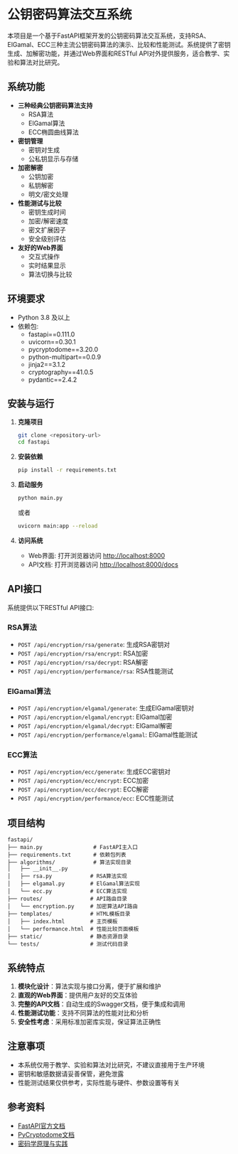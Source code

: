 # 公钥密码算法交互系统

本项目是一个基于FastAPI框架开发的公钥密码算法交互系统，支持RSA、ElGamal、ECC三种主流公钥密码算法的演示、比较和性能测试。系统提供了密钥生成、加解密功能，并通过Web界面和RESTful API对外提供服务，适合教学、实验和算法对比研究。

## 系统功能

- **三种经典公钥密码算法支持**
  - RSA算法
  - ElGamal算法
  - ECC椭圆曲线算法
- **密钥管理**
  - 密钥对生成
  - 公私钥显示与存储
- **加密解密**
  - 公钥加密
  - 私钥解密
  - 明文/密文处理
- **性能测试与比较**
  - 密钥生成时间
  - 加密/解密速度
  - 密文扩展因子
  - 安全级别评估
- **友好的Web界面**
  - 交互式操作
  - 实时结果显示
  - 算法切换与比较

## 环境要求

- Python 3.8 及以上
- 依赖包:
  - fastapi==0.111.0
  - uvicorn==0.30.1
  - pycryptodome==3.20.0
  - python-multipart==0.0.9
  - jinja2==3.1.2
  - cryptography==41.0.5
  - pydantic==2.4.2

## 安装与运行

1. **克隆项目**
   ```bash
   git clone <repository-url>
   cd fastapi
   ```

2. **安装依赖**
   ```bash
   pip install -r requirements.txt
   ```

3. **启动服务**
   ```bash
   python main.py
   ```
   或者
   ```bash
   uvicorn main:app --reload
   ```

4. **访问系统**
   - Web界面: 打开浏览器访问 [http://localhost:8000](http://localhost:8000)
   - API文档: 打开浏览器访问 [http://localhost:8000/docs](http://localhost:8000/docs)

## API接口

系统提供以下RESTful API接口:

### RSA算法
- `POST /api/encryption/rsa/generate`: 生成RSA密钥对
- `POST /api/encryption/rsa/encrypt`: RSA加密
- `POST /api/encryption/rsa/decrypt`: RSA解密
- `POST /api/encryption/performance/rsa`: RSA性能测试

### ElGamal算法
- `POST /api/encryption/elgamal/generate`: 生成ElGamal密钥对
- `POST /api/encryption/elgamal/encrypt`: ElGamal加密
- `POST /api/encryption/elgamal/decrypt`: ElGamal解密
- `POST /api/encryption/performance/elgamal`: ElGamal性能测试

### ECC算法
- `POST /api/encryption/ecc/generate`: 生成ECC密钥对
- `POST /api/encryption/ecc/encrypt`: ECC加密
- `POST /api/encryption/ecc/decrypt`: ECC解密
- `POST /api/encryption/performance/ecc`: ECC性能测试

## 项目结构

```
fastapi/
├── main.py                # FastAPI主入口
├── requirements.txt       # 依赖包列表
├── algorithms/            # 算法实现目录
│   ├── __init__.py
│   ├── rsa.py            # RSA算法实现
│   ├── elgamal.py        # ElGamal算法实现
│   └── ecc.py            # ECC算法实现
├── routes/               # API路由目录
│   └── encryption.py     # 加密算法API路由
├── templates/            # HTML模板目录
│   ├── index.html        # 主页模板
│   └── performance.html  # 性能比较页面模板
├── static/               # 静态资源目录
└── tests/                # 测试代码目录
```

## 系统特点

1. **模块化设计**：算法实现与接口分离，便于扩展和维护
2. **直观的Web界面**：提供用户友好的交互体验
3. **完整的API文档**：自动生成的Swagger文档，便于集成和调用
4. **性能测试功能**：支持不同算法的性能对比和分析
5. **安全性考虑**：采用标准加密库实现，保证算法正确性

## 注意事项

- 本系统仅用于教学、实验和算法对比研究，不建议直接用于生产环境
- 密钥和敏感数据请妥善保管，避免泄露
- 性能测试结果仅供参考，实际性能与硬件、参数设置等有关

## 参考资料

- [FastAPI官方文档](https://fastapi.tiangolo.com/)
- [PyCryptodome文档](https://www.pycryptodome.org/)
- [密码学原理与实践](https://www.amazon.com/Cryptography-Theory-Practice-Douglas-Stinson/dp/1138197017) 